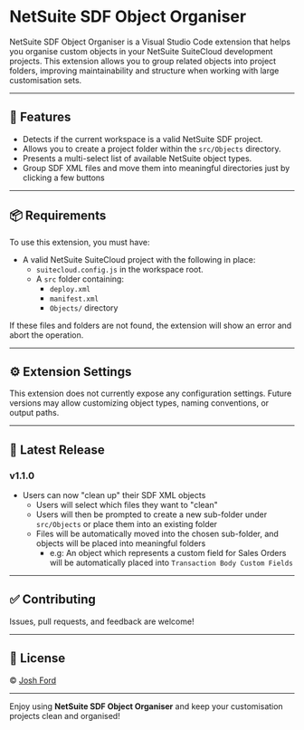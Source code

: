 # NetSuite SDF Object Organiser

NetSuite SDF Object Organiser is a Visual Studio Code extension that helps you organise custom objects in your NetSuite SuiteCloud development projects. This extension allows you to group related objects into project folders, improving maintainability and structure when working with large customisation sets.

---

## 🚀 Features

- Detects if the current workspace is a valid NetSuite SDF project.
- Allows you to create a project folder within the `src/Objects` directory.
- Presents a multi-select list of available NetSuite object types.
- Group SDF XML files and move them into meaningful directories just by clicking a few buttons

---

## 📦 Requirements

To use this extension, you must have:

- A valid NetSuite SuiteCloud project with the following in place:
  - `suitecloud.config.js` in the workspace root.
  - A `src` folder containing:
    - `deploy.xml`
    - `manifest.xml`
    - `Objects/` directory

If these files and folders are not found, the extension will show an error and abort the operation.

---

## ⚙️ Extension Settings

This extension does not currently expose any configuration settings. Future versions may allow customizing object types, naming conventions, or output paths.

---

## 📝 Latest Release

### v1.1.0

- Users can now "clean up" their SDF XML objects
    - Users will select which files they want to "clean"
    - Users will then be prompted to create a new sub-folder under `src/Objects` or place them into an existing folder
    - Files will be automatically moved into the chosen sub-folder, and objects will be placed into meaningful folders
        - e.g: An object which represents a custom field for Sales Orders will be automatically placed into `Transaction Body Custom Fields` 

---

## ✅ Contributing

Issues, pull requests, and feedback are welcome!

---

## 📄 License

© [Josh Ford](https://joshford.co.uk)

---

Enjoy using **NetSuite SDF Object Organiser** and keep your customisation projects clean and organised!
